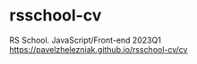 # rsschool-cv

RS School. JavaScript/Front-end 2023Q1
https://pavelzhelezniak.github.io/rsschool-cv/cv
